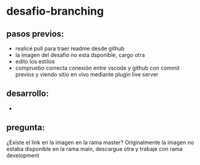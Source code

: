 # desafio-branching
## pasos previos:
- realicé pull para traer readme desde github
- la imagen del desafio no esta dsponible, cargo otra
- edito los estilos
- compruebo correcta conexión entre vscode y github con commit previos y viendo sitio en vivo mediante plugin live server
## desarrollo:
-
## pregunta:
¿Existe el link en la imagen en la rama master?
Originalmente la imagen no estaba disponible en la rama main, descargue otra y trabaje con rama development